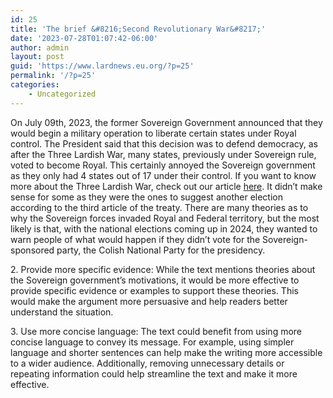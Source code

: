 ```yaml
---
id: 25
title: 'The brief &#8216;Second Revolutionary War&#8217;'
date: '2023-07-28T01:07:42-06:00'
author: admin
layout: post
guid: 'https://www.lardnews.eu.org/?p=25'
permalink: '/?p=25'
categories:
    - Uncategorized
---
```


On July 09th, 2023, the former Sovereign Government announced that they would begin a military operation to liberate certain states under Royal control. The President said that this decision was to defend democracy, as after the Three Lardish War, many states, previously under Sovereign rule, voted to become Royal. This certainly annoyed the Sovereign government as they only had 4 states out of 17 under their control. If you want to know more about the Three Lardish War, check out our article [here](https://www.lardnews.eu.org/2023/07/12/the-war-between-the-three-lardish-republics/). It didn’t make sense for some as they were the ones to suggest another election according to the third article of the treaty. There are many theories as to why the Sovereign forces invaded Royal and Federal territory, but the most likely is that, with the national elections coming up in 2024, they wanted to warn people of what would happen if they didn’t vote for the Sovereign-sponsored party, the Colish National Party for the presidency.

2\. Provide more specific evidence: While the text mentions theories about the Sovereign government’s motivations, it would be more effective to provide specific evidence or examples to support these theories. This would make the argument more persuasive and help readers better understand the situation.

3\. Use more concise language: The text could benefit from using more concise language to convey its message. For example, using simpler language and shorter sentences can help make the writing more accessible to a wider audience. Additionally, removing unnecessary details or repeating information could help streamline the text and make it more effective.